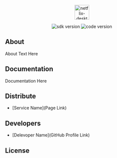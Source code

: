 <p align="center">
     <img width="48" height="48" src="https://img.icons8.com/color/48/netflix-desktop-app--v1.png" alt="netflix-desktop-app--v1"/>
</p>

<p align="center">
   <img src="https://img.shields.io/badge/Android%20sdk%20%3A21-blue" alt="sdk version">
   <img src="https://img.shields.io/badge/1.0-gren" alt="code version">
</p>

## About

About Text Here

## Documentation

Documentation Here

## Distribute

- [Service Name](Page Link)


## Developers

- [Delevoper Name](GitHub Profile Link)

## License
